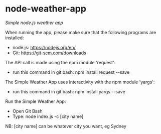# node-weather-app
*Simple node.js weather app*

When running the app, please make sure that the following programs are installed:
- node.js: https://nodejs.org/en/
- Git: https://git-scm.com/downloads

The API call is made using the npm module 'request': 
- run this command in git bash: npm install request --save

The Simple Weather App uses interactivity with the npm module 'yargs':
- run this command in git bash: npm install yargs --save

Run the Simple Weather App:
- Open Git Bash
- Type: node index.js -c [city name]

NB: [city name] can be whatever city you want, eg Sydney
